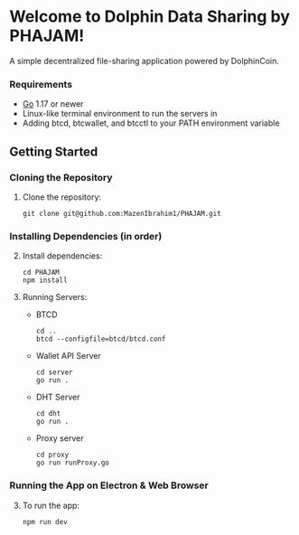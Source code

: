 # Welcome to Dolphin Data Sharing by PHAJAM!

A simple decentralized file-sharing application powered by DolphinCoin.

### Requirements

- [Go](http://golang.org) 1.17 or newer
- Linux-like terminal environment to run the servers in
- Adding btcd, btcwallet, and btcctl to your PATH environment variable

## Getting Started

### Cloning the Repository

1. Clone the repository:
   ```
   git clone git@github.com:MazenIbrahim1/PHAJAM.git
   ```

### Installing Dependencies (in order)

2. Install dependencies:

   ```
   cd PHAJAM
   npm install
   ```

3. Running Servers:
   - BTCD
     ```
     cd ..
     btcd --configfile=btcd/btcd.conf
     ```
   - Wallet API Server
     ```
     cd server
     go run .
     ```
   - DHT Server
     ```
     cd dht
     go run .
     ```
   - Proxy server
     ```
     cd proxy
     go run runProxy.go
     ```

### Running the App on Electron & Web Browser

3. To run the app:
   ```
   npm run dev
   ```
